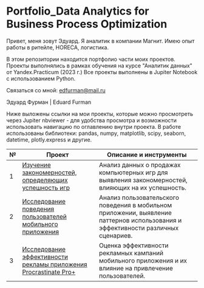# Portfolio_Data Analytics for Business Process Optimization
Привет, меня зовут Эдуард. Я аналитик в компании Магнит. Имею опыт работы в ритейле, HORECA, логистика.

В этом репозитории находится портфолио части моих проектов. Проекты выполнялись в рамках обучения на курсе "Аналитик данных" от Yandex.Practicum (2023 г.) Все проекты выполнены в Jupiter Notebook с использованием Python.

Связаться со мной: edfurman@mail.ru

Эдуард Фурман | Eduard Furman

Ниже выложены ссылки на мои проекты, которые можно просмотреть через Jupiter nbviewer - для удобства просмотра и возможности использовать навигацию по оглавлению внутри проекта. В работе использованы библиотеки: pandas, numpy, matplotlib, scipy, seaborn, datetime, plotly.express и другие.

| №  | Проект | Описание и инструменты |
|----|--------------------|----------------------------------------------------------|
| 1  | [Изучение закономерностей, определяющих успешность игр](https://github.com/Ed30091979/data_analyst/blob/main/projects/Изучение%20закономерностей,%20определяющих%20успешность%20игр/Изучение%20закономерностей,%20определяющих%20успешность%20игр.ipynb) | Анализ данных о продажах компьютерных игр для выявления закономерностей, влияющих на их успешность. |
| 2  | [Исследование поведения пользователей мобильного приложения](https://github.com/Ed30091979/data_analyst/blob/main/projects/Исследование%20поведения%20пользователей%20мобильного%20приложения/Исследование%20поведения%20пользователей%20мобильного%20приложения.ipynb) | Анализ пользовательского поведения в мобильном приложении, выявление паттернов использования и эффективности различных сценариев. |
| 3  | [Исследование эффективности рекламы приложения Procrastinate Pro+](https://github.com/Ed30091979/data_analyst/blob/main/projects/Исследование%20эффективности%20рекламы%20приложения%20Procrastinate%20Pro+/Исследование%20эффективности%20рекламы%20приложения%20Procrastinate%20Pro+.ipynb) | Оценка эффективности рекламных кампаний мобильного приложения и их влияние на привлечение пользователей. |
